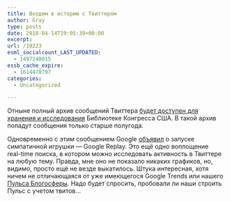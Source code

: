```yaml
---
title: Входим в историю с Твиттером
author: Gray
type: posts
date: 2010-04-14T19:05:39+00:00
excerpt:
url: /10223
esml_socialcount_LAST_UPDATED:
  - 1497240015
essb_cache_expire:
  - 1614478797
categories:
  - Uncategorized

---
```








Отныне полный архив сообщений Твиттера <a href="http://blog.twitter.com/2010/04/tweet-preservation.html" target="_blank">будет доступен для хранения и&nbsp;исследования</a> Библиотеке Конгресса США. В&nbsp;такой архив попадут сообщения только старше полугода.

Одновременно с&nbsp;этим сообщением Google <a href="http://googleblog.blogspot.com/2010/04/replay-it-google-search-across-twitter.html" target="_blank">объявил</a> о&nbsp;запуске симпатичной игрушки&nbsp;&mdash; Google Replay. Это ещё одно воплощение <nobr>real-time</nobr> поиска, в&nbsp;котором можно исследовать активность в&nbsp;Твиттере на&nbsp;любую тему. Правда, мне оно не&nbsp;показало никаких графиков, но, видимо, просто ещё не&nbsp;везде выкатилось. Штука интересная, хотя ничем не&nbsp;отличающаяся от&nbsp;уже имеющегося Google Trends или нашего <a href="http://blogs.yandex.ru/pulse/" target="_blank">Пульса Блогосферы</a>. Надо будет спросить, пробовали&nbsp;ли наши строить Пульс с&nbsp;учетом твитов&hellip;